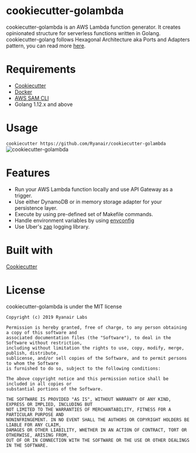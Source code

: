 # cookiecutter-golambda

cookiecutter-golambda is an AWS Lambda function generator. It creates opinionated structure for serverless functions written in Golang. cookiecutter-golang follows Hexagonal Architecture aka Ports and Adapters pattern, you can read more [here](http://codingcanvas.com/hexagonal-architecture/). 

# Requirements 
* [Cookiecutter](https://github.com/audreyr/cookiecutter)
* [Docker](https://www.docker.com)
* [AWS SAM CLI](https://docs.aws.amazon.com/serverless-application-model/latest/developerguide/serverless-sam-cli-install.html) 
* Golang 1.12.x and above

# Usage
```cookiecutter https://github.com/Ryanair/cookiecutter-golambda```
![cookiecutter-golambda](https://github.com/Ryanair/cookiecutter-golambda/blob/master/cookiecutter-golambda.gif)

# Features
* Run your AWS Lambda function locally and use API Gateway as a trigger. 
* Use either DynamoDB or in memory storage adapter for your persistence layer.
* Execute by using pre-defined set of Makefile commands. 
* Handle environment variables by using [envconfig](https://github.com/kelseyhightower/envconfig)
* Use Uber's [zap](https://github.com/uber-go/zap) logging library.

# Built with
[Cookiecutter](https://github.com/audreyr/cookiecutter)

# License
cookiecutter-golambda is under the MIT license
```The MIT License (MIT)
Copyright (c) 2019 Ryanair Labs
 
Permission is hereby granted, free of charge, to any person obtaining a copy of this software and
associated documentation files (the "Software"), to deal in the Software without restriction,
including without limitation the rights to use, copy, modify, merge, publish, distribute,
sublicense, and/or sell copies of the Software, and to permit persons to whom the Software
is furnished to do so, subject to the following conditions:
 
The above copyright notice and this permission notice shall be included in all copies or
substantial portions of the Software.
 
THE SOFTWARE IS PROVIDED "AS IS", WITHOUT WARRANTY OF ANY KIND, EXPRESS OR IMPLIED, INCLUDING BUT
NOT LIMITED TO THE WARRANTIES OF MERCHANTABILITY, FITNESS FOR A PARTICULAR PURPOSE AND
NONINFRINGEMENT. IN NO EVENT SHALL THE AUTHORS OR COPYRIGHT HOLDERS BE LIABLE FOR ANY CLAIM,
DAMAGES OR OTHER LIABILITY, WHETHER IN AN ACTION OF CONTRACT, TORT OR OTHERWISE, ARISING FROM,
OUT OF OR IN CONNECTION WITH THE SOFTWARE OR THE USE OR OTHER DEALINGS IN THE SOFTWARE.
```

